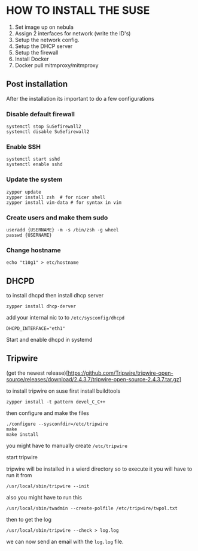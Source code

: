 # HOW TO INSTALL THE SUSE

1. Set image up on nebula
2. Assign 2 interfaces for network (write the ID's)
3. Setup the network config.
4. Setup the DHCP server
5. Setup the firewall
6. Install Docker
7. Docker pull mitmproxy/mitmproxy

## Post installation
After the installation its important to do a few configurations
### Disable default firewall
```
systemctl stop SuSefirewall2
systemctl disable SuSefirewall2
```
### Enable SSH
```
systemctl start sshd 
systemctl enable sshd
```
### Update the system
```
zypper update
zypper install zsh 	# for nicer shell
zypper install vim-data # for syntax in vim
```

### Create users and make them sudo

```
useradd {USERNAME} -m -s /bin/zsh -g wheel
passwd {USERNAME}
```

### Change hostname 

```
echo "t10g1" > etc/hostname
```


## DHCPD

to install dhcpd then install dhcp server
```
zypper install dhcp-derver
```

add your internal nic to to `/etc/sysconfig/dhcpd`
```
DHCPD_INTERFACE="eth1"
```

Start and enable dhcpd in systemd

## Tripwire

(get the newest release)[https://github.com/Tripwire/tripwire-open-source/releases/download/2.4.3.7/tripwire-open-source-2.4.3.7.tar.gz]

to install tripwire on suse first install buildtools

```
zypper install -t pattern devel_C_C++
```

then configure and make the files

```
./configure --sysconfdir=/etc/tripwire
make
make install
```

you might have to manually create `/etc/tripwire`

start tripwire

tripwire will be installed in a wierd directory so to execute it you will have to run it from

```
/usr/local/sbin/tripwire --init
```

also you might have to run this

```
/usr/local/sbin/twadmin --create-polfile /etc/tripwire/twpol.txt
```

then to get the log 

```
/usr/local/sbin/tripwire --check > log.log
```

we can now send an email with the `log.log` file.
